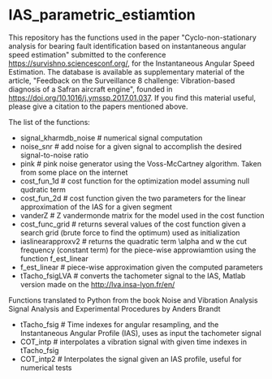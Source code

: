 # IAS_parametric_estiamtion
This repository has the functions used in the paper "Cyclo-non-stationary analysis for bearing fault identification based on instantaneous angular speed estimation" submitted to the conference https://survishno.sciencesconf.org/, for the Instantaneous Angular Speed Estimation. The database is available as supplementary material of the article, "Feedback on the Surveillance 8 challenge: Vibration-based diagnosis of a Safran aircraft engine", founded in https://doi.org/10.1016/j.ymssp.2017.01.037. If you find this material useful, please give a citation to the papers mentioned above.

The list of the functions:

  - signal_kharmdb_noise # numerical signal computation
  - noise_snr # add noise for a given signal to accomplish the desired signal-to-noise ratio
  - pink # pink noise generator using the Voss-McCartney algorithm. Taken from some place on the internet
  - cost_fun_1d # cost function for the optimization model assuming null qudratic term
  - cost_fun_2d # cost function given the two parameters for the linear approximation of the IAS for a given segment
  - vanderZ # Z vandermonde matrix for the model used in the cost function
  - cost_func_grid # returns several values of the cost function given a search grid (brute force to find the optimum) used as initialization
  - iaslinearapproxv2 # returns the quadratic term \alpha and w the cut frequency (constant term) for the piece-wise approwiamtion using the function f_est_linear
  - f_est_linear # piece-wise approximation given the computed parameters
  - tTacho_fsigLVA # converts the tachometer signal to the IAS, Matlab version made on the http://lva.insa-lyon.fr/en/

Functions translated to Python from the book Noise and Vibration Analysis Signal Analysis and Experimental Procedures by Anders Brandt

  - tTacho_fsig # Time indexes for angular resampling, and the Instantaneous Angular Profile (IAS), uses as input the tachometer signal
  - COT_intp # interpolates a vibration signal with given time indexes in tTacho_fsig
  - COT_intp2 # Interpolates the signal given an IAS profile, useful for numerical tests

